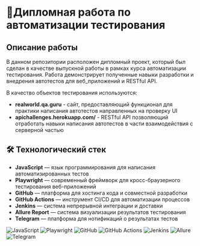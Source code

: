 # 🎯Дипломная работа по автоматизации тестирования

## Описание работы
В данном репозитории расположен дипломный проект, который был сделан в качестве выпускной работы в рамках курса автоматизации тестирования. Работа демонстрирует полученные навыки разработки и внедрения автотестов для веб_приложений и RESTful API.

В качество объектов тестирования используются:

* **realworld.qa.guru** - сайт, предоставляющий функционал для практики написания автотестов направленных на проверку UI
* **apichallenges.herokuapp.com/** - RESTful API позволяющий отработать навыки написания автотестов в части взаимодействия с серверной частью

## 🛠 Технологический стек
- **JavaScript** — язык программирования для написания автоматизированных тестов
- **Playwright** — современный фреймворк для кросс-браузерного тестирования веб-приложений
- **GitHub** — платформа для хостинга кода и совместной разработки
- **GitHub Actions** — инструмент CI/CD для автоматизации процессов
- **Jenkins** — система непрерывной интеграции и доставки
- **Allure Report** — система визуализации результатов тестирования
- **Telegram** — платформа для нотификаций о результатах тестов

![JavaScript](https://img.shields.io/badge/-JavaScript-%23F7DF1E?logo=javascript&logoColor=black)
![Playwright](https://img.shields.io/badge/-Playwright-%2345ba4b?logo=playwright&logoColor=white)
![GitHub](https://img.shields.io/badge/-GitHub-%23181717?logo=github)
![GitHub Actions](https://img.shields.io/badge/-GitHub_Actions-%232088FF?logo=github-actions&logoColor=white)
![Jenkins](https://img.shields.io/badge/-Jenkins-%23D24939?logo=jenkins&logoColor=white)
![Allure](https://img.shields.io/badge/-Allure-%23FF6A00?logo=allure&logoColor=white)
![Telegram](https://img.shields.io/badge/-Telegram-%2326A5E4?logo=telegram&logoColor=white)